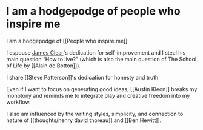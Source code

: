 # I am a hodgepodge of people who inspire me

I am a hodgepodge of [[People who inspire me]].

I espouse [James Clear](craftdocs://open?blockId=A0914B11-A194-472A-9116-E349DEA7B254&spaceId=63534923-d6b9-bddc-93d1-c854ccf112a8)'s dedication for self-improvement and I steal his main question “How to live?” (which is also the main question of The School of Life by [[Alain de Botton]]).

I share [[Steve Patterson]]'s dedication for honesty and truth.

Even if I want to focus on generating good ideas, [[Austin Kleon]] breaks my monotony and reminds me to integrate play and creative freedom into my workflow.

I also am influenced by the writing styles, simplicity, and connection to nature of [[thoughts/henry david thoreau]] and [[Ben Hewitt]].

